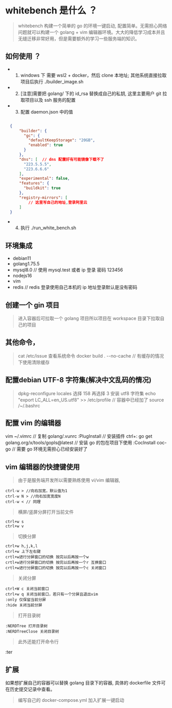 # whitebench 是什么 ？

> whitebench 构建一个简单的 go 的环境一键启动, 配置简单。无需担心网络问题就可以构建一个 golang + vim 编辑器环境。大大的降低学习成本并且无缝迁移非常好用，但是需要额外的学习一些服务端的知识。

## 如何使用 ？

- 1. windows 下 需要 wsl2 + docker，然后 clone 本地址; 其他系统直接拉取项目后执行 ./builder_image.sh

- 2. [注意]需要把 golang/ 下的 id_rsa 替换成自己的私钥, 这里主要用户 git 拉取项目以及 ssh 服务的配置

- 3. 配置 daemon.json 中的值

```json

  {
      "builder": {
        "gc": {
          "defaultKeepStorage": "20GB",
          "enabled": true
        }
      },
      "dns": [  // dns 配置好有可能镜像下载不了
        "223.5.5.5",
        "223.6.6.6"
      ],
      "experimental": false,
      "features": {
        "buildkit": true
      },
      "registry-mirrors": [
          // 这里写自己的地址,登录阿里云
      ]
  }

```

- 4. 执行 ./run_white_bench.sh

## 环境集成
    
- debian11
- golang1.75.5
- mysql8.0 // 使用 mysql.test 或者 ip 登录 密码 123456
- nodejs16
- vim
- redis // redis 登录使用自己本机的 ip 地址登录默认是没有密码

## 创建一个 gin 项目

> 进入容器后可拉取一个 golang 项目所以项目在 workspace 目录下拉取自己的项目

## 其他命令，

> cat /etc/issue 查看系统命令
> docker build . --no-cache // 有缓存的情况下使用清除缓存


## 配置debian UTF-8 字符集(解决中文乱码的情况)

> dpkg-reconfigure locales
    选择 158 再选择 3 安装 utf8 字符集
  echo "export LC_ALL=en_US.utf8" >> /etc/profile // 容器中已经加了
  source /~/.bashrc


## 配置 vim 的编辑器

  vim ~/.vimrc  // 复制 golang/.vunrc
  :PlugInstall // 安装插件 ctrl+:
  go get golang.org/x/tools/gopls@latest // 安装 go 的包在项目下使用
  :CocInstall coc-go // 需要 go 环境无需担心已经安装好了

## vim 编辑器的快捷键使用

> 由于是服务端开发所以需要熟练使用 vi/vim 编辑器,

    ctrl-w > //向右加宽，默认值为1  
    ctrl-w N > //向右加宽宽度N  
    ctrl-w < // 同理 

> 横屏/竖屏分屏打开当前文件
    
    ctrl+w s  
    ctrl+w v 

> 切换分屏

    ctrl+w h,j,k,l  
    ctrl+w 上下左右键  
    crtl+w进行分屏窗口的切换 按完以后再按一个w  
    crtl+w进行分屏窗口的切换 按完以后再按一个r 互换窗口  
    crtl+w进行分屏窗口的切换 按完以后再按一个c 关闭窗口

> 关闭分屏

    ctrl+W c 关闭当前窗口  
    ctrl+w q 关闭当前窗口，若只有一个分屏且退出vim  
    :only 仅保留当前分屏  
    :hide 关闭当前分屏

> 打开目录树

    :NERDTree 打开目录树
    :NERDTreeClose 关闭目录树

> 此外还能打开命令行

  :ter

## 扩展

  如果想扩展自己的容器可以替换 golang 目录下的容器, 具体的 dockerfile 文件可在历史提交记录中查看。

> 编写自己的 docker-compose.yml 加入扩展一键启动